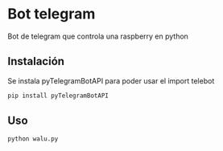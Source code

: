 # Bot telegram
Bot de telegram que controla una raspberry en python 


## Instalación

Se instala pyTelegramBotAPI para poder usar el import telebot

```bash
pip install pyTelegramBotAPI
```

## Uso

```bash
python walu.py

```
